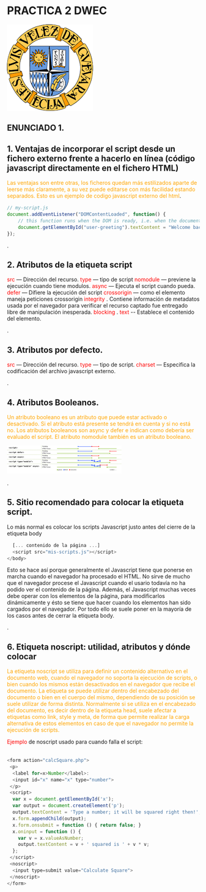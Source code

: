 # PRACTICA 2 DWEC
![Image Text](LogoVelez.png "Logo Velez")
## ENUNCIADO 1.

**<h2>1. Ventajas de incorporar el script desde un fichero externo frente a hacerlo en línea (código javascript directamente en el fichero HTML)</h2>**


  <span style="color:orange">Las ventajas son entre otras, los ficheros quedan más estilizados aparte de leerse más claramente, a su vez puede editarse con más facilidad estando separados.
  Esto es un ejemplo de codigo javascript externo del html</span>.

```js
// my-script.js
document.addEventListener("DOMContentLoaded", function() {
    // this function runs when the DOM is ready, i.e. when the document has been parsed
    document.getElementById("user-greeting").textContent = "Welcome back, Bart";
});
```

.

**<h2>2. Atributos de la etiqueta script</h2>**
<span style="color:red">src</span> — Dirección del recurso.
<span style="color:red">type </span>— tipo de script
<span style="color:red">nomodule</span> — previene la ejecución cuando tiene modulos.
<span style="color:red">async</span> — Ejecuta el script cuando pueda.
<span style="color:red">defer</span> — Difiere la ejecución del script
<span style="color:red">crossorigin</span> — como el elemento maneja peticiones crossorigin
<span style="color:red">integrity </span>. Contiene información de metadatos usada por el navegador para verificar el recurso captado fue entregado libre de manipulación inesperada.
<span style="color:red">blocking </span>.
<span style="color:red">text </span>-- Establece el contenido del elemento.

.

**<h2>3. Atributos por defecto.</h2>**

<span style="color:red">src</span> — Dirección del recurso.
<span style="color:red">type </span>— tipo de script.
<span style="color:red">charset </span>— Especifica la codificación del archivo javascript externo.

.

**<h2>4. Atributos Booleanos.</h2>**

 <span style="color:orange">Un atributo booleano es un atributo que puede estar activado o desactivado. Si el atributo está presente se tendrá en cuenta y si no está no. 
 Los atributos booleanos son async y defer e indican como debería ser evaluado el script.
 El atributo nomodule también es un atributo booleano.
 </span>

![Defer_Async](image.png)


.


**<h2> 5. Sitio recomendado para colocar la etiqueta script.</h2>**

Lo más normal es colocar los scripts Javascript justo antes del cierre de la etiqueta body

```js
  [... contenido de la página ...]
  <script src="mis-scripts.js"></script>
</body>
```

Esto se hace así porque generalmente el Javascript tiene que ponerse en marcha cuando el navegador ha procesado el HTML. No sirve de mucho que el navegador procese el Javascript cuando el usario todavía no ha podido ver el contenido de la página. Además, el Javascript muchas veces debe operar con los elementos de la página, para modificarlos dinámicamente y ésto se tiene que hacer cuando los elementos han sido cargados por el navegador. Por todo ello se suele poner en la mayoría de los casos antes de cerrar la etiqueta body.


.


**<h2>6. Etiqueta noscript: utilidad, atributos y dónde colocar</h2>**

<span style="color:orange"> La etiqueta noscript se utiliza para definir un contenido alternativo en el documento web, cuando el navegador no soporta la ejecución de scripts, o bien cuando los mismos están desactivados en el navegador que recibe el documento.
La etiqueta se puede utilizar dentro del encabezado del documento o bien en el cuerpo del mismo, dependiendo de su posición se suele utilizar de forma distinta. Normalmente si se utiliza en el encabezado del documento, es decir dentro de la etiqueta head, suele afectar a etiquetas como link, style y meta, de forma que permite realizar la carga alternativa de estos elementos en caso de que el navegador no permite la ejecución de scripts. </span>

<span style="color:red"> Ejemplo</span> de noscript usado para cuando falla el script:

```js

<form action="calcSquare.php">
 <p>
  <label for=x>Number</label>:
  <input id="x" name="x" type="number">
 </p>
 <script>
  var x = document.getElementById('x');
  var output = document.createElement('p');
  output.textContent = 'Type a number; it will be squared right then!';
  x.form.appendChild(output);
  x.form.onsubmit = function () { return false; }
  x.oninput = function () {
    var v = x.valueAsNumber;
    output.textContent = v + ' squared is ' + v * v;
  };
 </script>
 <noscript>
  <input type=submit value="Calculate Square">
 </noscript>
</form>
 ```